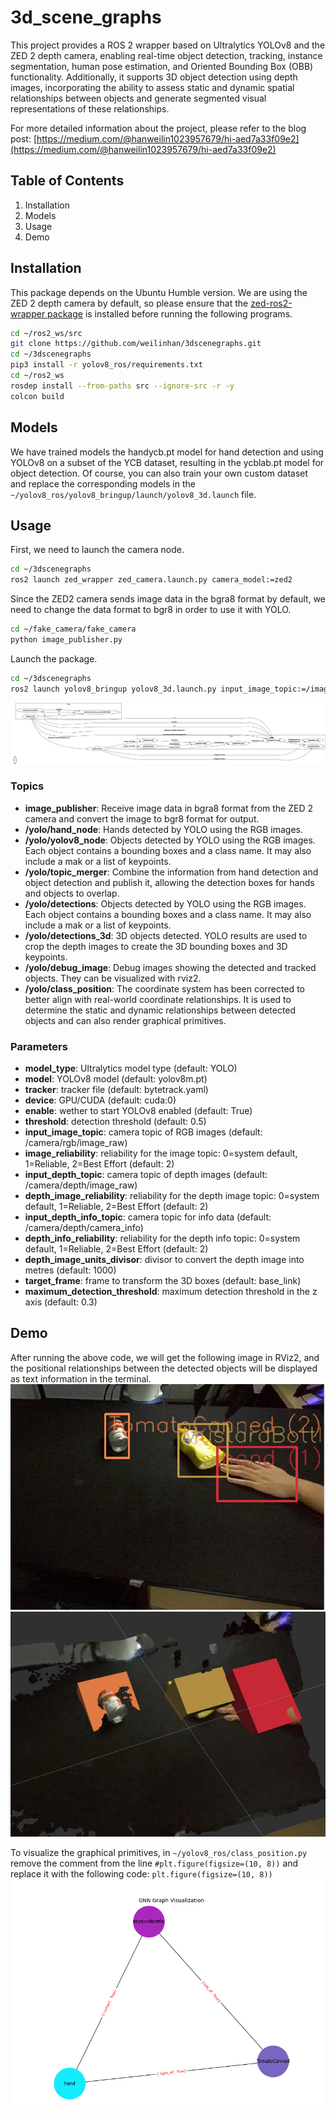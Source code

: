 # **3d_scene_graphs**
This project provides a ROS 2 wrapper based on Ultralytics YOLOv8 and the ZED 2 depth camera, enabling real-time object detection, tracking, instance segmentation, human pose estimation, and Oriented Bounding Box (OBB) functionality. Additionally, it supports 3D object detection using depth images, incorporating the ability to assess static and dynamic spatial relationships between objects and generate segmented visual representations of these relationships.

For more detailed information about the project, please refer to the blog post: [https://medium.com/@hanweilin1023957679/hi-aed7a33f09e2](https://medium.com/@hanweilin1023957679/hi-aed7a33f09e2)
## Table of Contents
1. Installation
2. Models
3. Usage
4. Demo

## Installation
This package depends on the Ubuntu Humble version. We are using the ZED 2 depth camera by default, so please ensure that the [zed-ros2-wrapper package](https://github.com/stereolabs/zed-ros2-wrapper) is installed before running the following programs.
```bash
cd ~/ros2_ws/src
git clone https://github.com/weilinhan/3dscenegraphs.git
cd ~/3dscenegraphs
pip3 install -r yolov8_ros/requirements.txt
cd ~/ros2_ws
rosdep install --from-paths src --ignore-src -r -y
colcon build
```

## Models
We have trained models the handycb.pt model for hand detection and using YOLOv8 on a subset of the YCB dataset, resulting in the ycblab.pt model for object detection. Of course, you can also train your own custom dataset and replace the corresponding models in the `~/yolov8_ros/yolov8_bringup/launch/yolov8_3d.launch` file.

## Usage
First, we need to launch the camera node.
```bash
cd ~/3dscenegraphs
ros2 launch zed_wrapper zed_camera.launch.py camera_model:=zed2
```
Since the ZED2 camera sends image data in the bgra8 format by default, we need to change the data format to bgr8 in order to use it with YOLO.
```bash
cd ~/fake_camera/fake_camera
python image_publisher.py
```
Launch the package.
```bash
cd ~/3dscenegraphs
ros2 launch yolov8_bringup yolov8_3d.launch.py input_image_topic:=/image_converted image_reliability:=1 input_depth_topic:=/zed/zed_node/depth/depth_registered input_depth_info_topic:=/zed/zed_node/depth/camera_info depth_image_reliability:=1 depth_info_reliability:=1 target_frame:=zed_left_camera_optical_frame
```
![rosgraph](rosgraph.png)
### Topics
- **image_publisher**: Receive image data in bgra8 format from the ZED 2 camera and convert the image to bgr8 format for output.
- **/yolo/hand_node**: Hands detected by YOLO using the RGB images. 
- **/yolo/yolov8_node**: Objects detected by YOLO using the RGB images. Each object contains a bounding boxes and a class name. It may also include a mak or a list of keypoints.
- **/yolo/topic_merger**: Combine the information from hand detection and object detection and publish it, allowing the detection boxes for hands and objects to overlap.
- **/yolo/detections**: Objects detected by YOLO using the RGB images. Each object contains a bounding boxes and a class name. It may also include a mak or a list of keypoints.
- **/yolo/detections_3d**: 3D objects detected. YOLO results are used to crop the depth images to create the 3D bounding boxes and 3D keypoints.
- **/yolo/debug_image**: Debug images showing the detected and tracked objects. They can be visualized with rviz2.
- **/yolo/class_position**: The coordinate system has been corrected to better align with real-world coordinate relationships. It is used to determine the static and dynamic relationships between detected objects and can also render graphical primitives.

### Parameters

- **model_type**: Ultralytics model type (default: YOLO)
- **model**: YOLOv8 model (default: yolov8m.pt)
- **tracker**: tracker file (default: bytetrack.yaml)
- **device**: GPU/CUDA (default: cuda:0)
- **enable**: wether to start YOLOv8 enabled (default: True)
- **threshold**: detection threshold (default: 0.5)
- **input_image_topic**: camera topic of RGB images (default: /camera/rgb/image_raw)
- **image_reliability**: reliability for the image topic: 0=system default, 1=Reliable, 2=Best Effort (default: 2)
- **input_depth_topic**: camera topic of depth images (default: /camera/depth/image_raw)
- **depth_image_reliability**: reliability for the depth image topic: 0=system default, 1=Reliable, 2=Best Effort (default: 2)
- **input_depth_info_topic**: camera topic for info data (default: /camera/depth/camera_info)
- **depth_info_reliability**: reliability for the depth info topic: 0=system default, 1=Reliable, 2=Best Effort (default: 2)
- **depth_image_units_divisor**: divisor to convert the depth image into metres (default: 1000)
- **target_frame**: frame to transform the 3D boxes (default: base_link)
- **maximum_detection_threshold**: maximum detection threshold in the z axis (default: 0.3)

## Demo
After running the above code, we will get the following image in RViz2, and the positional relationships between the detected objects will be displayed as text information in the terminal.
![rosgraph](detection.png)
![rosgraph](3Ddetection.png)

To visualize the graphical primitives, in `~/yolov8_ros/class_position.py` remove the comment from the line `#plt.figure(figsize=(10, 8))` and replace it with the following code: `plt.figure(figsize=(10, 8))`
![rosgraph](graph.png)
